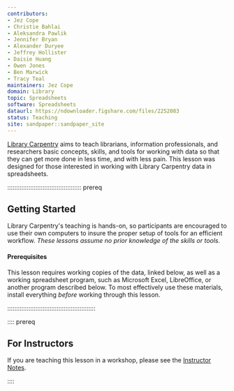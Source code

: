 ```yaml
---
contributors:
- Jez Cope
- Christie Bahlai
- Aleksandra Pawlik
- Jennifer Bryan
- Alexander Duryee
- Jeffrey Hollister
- Daisie Huang
- Owen Jones
- Ben Marwick
- Tracy Teal
maintainers: Jez Cope
domain: Library
topic: Spreadsheets
software: Spreadsheets
dataurl: https://ndownloader.figshare.com/files/2252083
status: Teaching
site: sandpaper::sandpaper_site
---
```


[Library Carpentry](https://librarycarpentry.org/) aims to teach librarians, information professionals, and researchers basic concepts, skills, and tools for working with data so that they can get more done in less time, and with less pain. This lesson was designed for those interested in working with Library Carpentry data in spreadsheets.

::::::::::::::::::::::::::::::::::::::::::  prereq

## Getting Started

Library Carpentry's teaching is hands-on, so participants are encouraged to use
their own computers to insure the proper setup of tools for an efficient workflow.
*These lessons assume no prior knowledge of the skills or tools.* 

#### Prerequisites

This lesson requires working copies of the data, linked below, 
as well as a working spreadsheet program, such as Microsoft Excel, 
LibreOffice, or another program described below.
To most effectively use these materials, install everything
*before* working through this lesson.

::::::::::::::::::::::::::::::::::::::::::::::::::

:::: prereq

## For Instructors

If you are teaching this lesson in a workshop, please see the [Instructor Notes](instructors/instructor-notes.md).

::::

